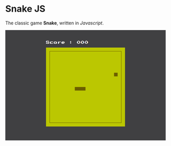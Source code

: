 # Snake JS

The classic game **Snake**, written in *Javascript*.  

<p align="center">
  <img src="https://raw.githubusercontent.com/mkspcd/SnakeJS/master/screenshot.png" alt="Snake" />
</p>

